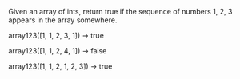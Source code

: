 Given an array of ints, return true if the sequence of numbers 1, 2, 3 appears in the array somewhere.

array123([1, 1, 2, 3, 1]) → true

array123([1, 1, 2, 4, 1]) → false

array123([1, 1, 2, 1, 2, 3]) → true
